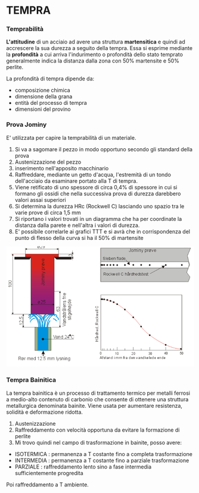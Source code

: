 # TEMPRA
### Temprabilità

**L'attitudine** di un acciaio ad avere una struttura **martensitica** e quindi ad accrescere la sua durezza a seguito della tempra. 
Essa si esprime mediante la **profondità** a cui arriva l'indurimento o profondità dello stato temprato generalmente indica la distanza dalla zona con 50% martensite e 50% perlite.

La profondità di tempra dipende da:
- composizione chimica
- dimensione della grana 
- entità del processo di tempra
- dimensioni del provino

### Prova Jominy

E' utilizzata per capire la temprabilità di un materiale.

1. Si va a sagomare il pezzo in modo opportuno secondo gli standard della prova 
2. Austenizzazione del pezzo 
3. inserimento nell'apposito macchinario 
4. Raffreddare, mediante un getto d'acqua, l'estremità di un tondo dell'acciaio da esaminare portato alla T di tempra.
5. Viene retificato di uno spessore di circa 0,4% di spessore in cui si formano gli ossidi che nella successiva prova di durezza darebbero valori assai superiori
6. Si determina la durezza HRc (Rockwell C) lasciando uno spazio tra le varie prove di circa 1,5 mm
7. Si riportano i valori trovati in un diagramma che ha per coordinate la distanza dalla parete e nell'altra i valori di durezza.
8. E' possibile correlarle ai grafici TTT e si avrà che in corrispondenza del punto di flesso della curva si ha il 50% di martensite


![](img/jominy.png)


### Tempra Bainitica
La tempra bainitica è un processo di trattamento termico per metalli ferrosi a medio-alto contenuto di carbonio che consente di ottenere una struttura metallurgica denominata bainite. Viene usata per aumentare resistenza, solidità e deformazione ridotta.

1. Austenizzazione
2. Raffreddamento con velocità opportuna da evitare la formazione di perlite
3. Mi trovo quindi nel campo di trasformazione in bainite, posso avere:
* ISOTERMICA : permanenza a T costante fino a completa trasformazione
* INTERMEDIA : permanenza a T costante fino a parziale trasformazione
* PARZIALE   : raffreddamento lento sino a fase intermedia sufficientemente progredita

Poi raffreddamento a T ambiente.


